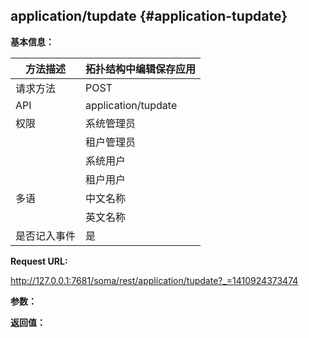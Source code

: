 ## application/tupdate {#application-tupdate}

**基本信息：**

| 方法描述 | 拓扑结构中编辑保存应用 |
| --- | --- |
| 请求方法 | POST |
| API | application/tupdate |
| 权限 | 系统管理员 | 是，编辑所有非注册应用 |
|  | 租户管理员 | 是，编辑租户下的所有非注册应用 |
|  | 系统用户 | 是，编辑所有非注册应用 |
|  | 租户用户 | 是，编辑用户自己创建的所有非注册应用 |
| 多语 | 中文名称 | 拓扑结构中编辑保存应用 |
|  | 英文名称 | **Update and application in topology page** |
| 是否记入事件 | 是 |

**Request URL:**

http://127.0.0.1:7681/soma/rest/application/tupdate?_=1410924373474

**参数：**

**返回值：**